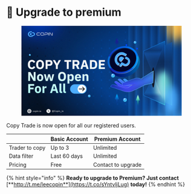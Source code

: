 # 👑 Upgrade to premium

<figure><img src=".gitbook/assets/image (2) (1).png" alt=""><figcaption></figcaption></figure>

Copy Trade is now open for all our registered users. &#x20;

|                | Basic Account | Premium Account    |
| -------------- | ------------- | ------------------ |
| Trader to copy | Up to 3       | Unlimited          |
| Data filter    | Last 60 days  | Unlimited          |
| Pricing        | Free          | Contact to upgrade |

{% hint style="info" %}
**Ready to upgrade to Premium? Just contact** [**http://t.me/leecopin**](https://t.co/sYntvljLug) **today!**
{% endhint %}

